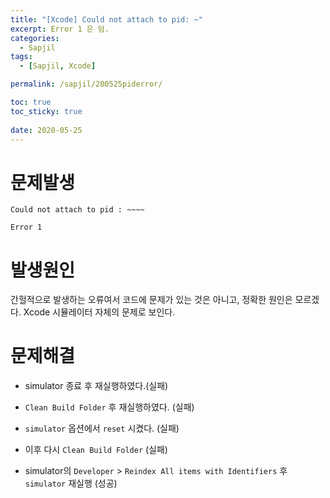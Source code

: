 ```yaml
---
title: "[Xcode] Could not attach to pid: ~"
excerpt: Error 1 은 덤.
categories:
  - Sapjil
tags:
  - [Sapjil, Xcode]

permalink: /sapjil/200525piderror/

toc: true
toc_sticky: true
 
date: 2020-05-25
---
```


# 문제발생
```
Could not attach to pid : ~~~~

Error 1
```
# 발생원인

간헐적으로 발생하는 오류여서 코드에 문제가 있는 것은 아니고, 정확한 원인은 모르겠다. Xcode 시뮬레이터 자체의 문제로 보인다.

# 문제해결

- simulator 종료 후 재실행하였다.(실패)

- `Clean Build Folder` 후 재실행하였다. (실패)

- `simulator` 옵션에서 `reset` 시켰다. (실패)

- 이후 다시 `Clean Build Folder` (실패)

- simulator의 `Developer` > `Reindex All items with Identifiers` 후 `simulator` 재실행 (성공)
